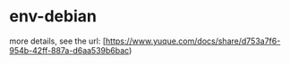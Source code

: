 # env-debian
more details, see the url: [https://www.yuque.com/docs/share/d753a7f6-954b-42ff-887a-d6aa539b6bac)
